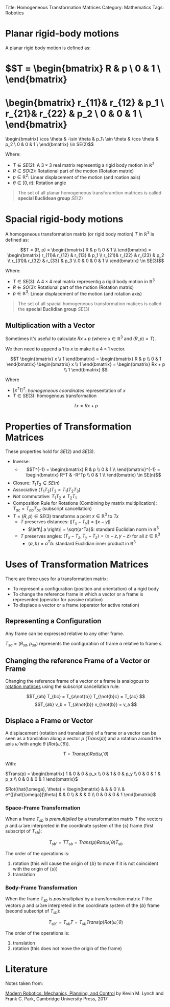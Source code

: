 Title: Homogeneous Transformation Matrices 
Category: Mathematics
Tags: Robotics

# Planar rigid-body motions

A planar rigid body motion is defined as:

$$T =
\begin{bmatrix} R & p \\ 0 & 1 \\
\end{bmatrix}
= 
\begin{bmatrix}
r_{11}& r_{12} & p_1 \\ 
r_{21}& r_{22} & p_2 \\ 
0  & 0 & 1 \\
\end{bmatrix}
= 
\begin{bmatrix}
\cos \theta & -\sin \theta & p_1\\
\sin \theta & \cos \theta & p_2 \\
0 & 0  & 1 \\
\end{bmatrix} \in SE(2)$$

Where:
- $T \in SE(2)$: A $3 \times 3$ real matrix representig a rigid body motion in $\mathbb{R}^2$
- $R \in SO(2)$: Rotational part of the motion (Rotation matrix)
- $p \in \mathbb{R}^2$: Linear displacement of the motion (and roation axis)
- $\theta \in [0,\pi)$: Rotation angle


> The set of all planar homogeneous transforamtion matrices is called **special Euclidean group** $SE(2)$


# Spacial rigid-body motions

A homogeneous transformation matrix (or rigid body motion) $T$ in $\mathbb{R}^3$ is defined as:

$$T = (R, p) = \begin{bmatrix}
 R & p \\
 0 & 1 \\
\end{bmatrix}
= \begin{bmatrix}
 r_{11}& r_{12} & r_{13} & p_1 \\
 r_{21}& r_{22} & r_{23} & p_2 \\
 r_{31}& r_{32} & r_{33} & p_3 \\
 0 & 0  & 0 & 1 \\
\end{bmatrix} \in SE(3)$$

Where:

- $T \in SE(3)$: A $4 \times 4$ real matrix representig a rigid body motion in $\mathbb{R}^3$
- $R \in SO(3)$: Rotational part of the motion (Rotation matrix)
- $p \in \mathbb{R}^3$: Linear displacement of the motion (and rotation axis)

> The set of all spacial homogeneous transformation matices is called the **special Euclidian group** $SE(3)$


## Multiplication with a Vector

Sometimes it's useful to calculate $Rx + p$ (where $x \in \mathbb{R}^3$ and $(R,p) = T$).

We then need to append a $1$ to $x$ to make it a $4 \times 1$ vector.

$$T \begin{bmatrix} x \\ 1 \end{bmatrix} =
\begin{bmatrix} R & p \\ 0 & 1 \end{bmatrix}
\begin{bmatrix} x \\ 1 \end{bmatrix} =
\begin{bmatrix} Rx + p \\ 1 \end{bmatrix}
$$

Where
- $[x^T 1]^T$: *homogeneous coordinates* representation of  $x$
- $T \in SE(3)$: homogenous transformation

$$Tx = Rx + p$$

# Properties of Transformation Matrices

These properties hold for $SE(2)$ and $SE(3)$.

- Inverse:
    - $$T^{-1} = \begin{bmatrix} R & p \\ 0 & 1 \\
\end{bmatrix}^{-1} =  \begin{bmatrix} R^T & -R^Tp \\ 0 & 1 \\
\end{bmatrix} \in SE(n)$$
- Closure: $T_1 T_2 \in SE(n)$
- Associative $(T_1 T_2) T_3 = T_1 (T_2 T_3)$
- *Not* commutative: $T_1 T_2 \neq T_2 T_1$
- Composition Rule for Rotations (Combining by matrix multiplication): $T_{ac} = T_{ab} T_{bc}$ (subscript cancellation)
- $T = (R, p) \in SE(3)$ transforms a point $x \in \mathbb{R}^3$ to $Tx$
  - $T$ preserves distances: $\left\| T_x - T_y \right\| = \left\| x - y \right\|$
      - $\left\| a \right\| = \sqrt{a^Ta}$: standard Euclidian norm in $\mathbb{R}^3$
  - $T$ preserves angles: $\left< T_x - T_z, T_y - T_z\right> = \left< x - z, y - z\right>$ for all $z \in \mathbb{R}^3$
      - $\left< a, b\right> = a^Tb$: standard Euclidian inner product in $\mathbb{R}^3$


# Uses of Transformation Matrices

There are three uses for a transformation matrix:

- To represent a configuration (position and orientation) of a rigid body
- To change the reference frame in which a vector or a frame is represented (operator for passive rotation)
- To displace a vector or a frame (operator for active rotation)

## Representing a Configuration

Any frame can be expressed relative to any other frame.

$T_{sa} = (R_{sa}, p_{sa})$ represents the configuration of frame $a$ relative to frame $s$.

## Changing the reference Frame of a Vector or Frame

Changing the reference frame of a vector or a frame is analogous to [rotation matirces]({filename}/rotation_matrix.md) using the subscript cancellation rule:

$$T_{ab} T_{bc} = T_{a\not{b}} T_{\not{b}c} = T_{ac} $$
$$T_{ab} v_b = T_{a\not{b}} v_{\not{b}} = v_a $$


## Displace a Frame or Vector

A displacement (rotation and translaation) of a frame or a vector can be seen as a translation along a vector $p$ ($Trans(p)$) and a rotation around the axis $\hat{\omega}$ with angle $\theta$ ($Rot(\hat{\omega}, \theta)$).

$$T = Trans(p)Rot(\hat{\omega}, \theta)$$

With:

$Trans(p) =
\begin{bmatrix}
 1 & 0 & 0 & p_x \\
 0 & 1 & 0 & p_y \\
 0 & 0 & 1 & p_z \\
 0 & 0 & 0 & 1 
\end{bmatrix}$

$Rot(\hat{\omega}, \theta) =
\begin{bmatrix}
  &  &  & 0 \\
  & e^{[\hat{\omega}]\theta} &  & 0 \\
  &  &  & 0 \\
 0 & 0 & 0 & 1 
\end{bmatrix}$


### Space-Frame Transformation

When a frame $T_{sb}$ is *premultiplied* by a transformation matrix $T$ the vectors $p$ and $\hat{\omega}$ are interpreted in the coordinate system of the $\{s\}$ frame (first subscript of $T_{sb}$):

$$T_{sb'} = TT_{sb} = Trans(p)Rot(\hat{\omega}, \theta)T_{sb}$$

The order of the operations is:

1. rotation (this will cause the origin of $\{b\}$ to move if it is not coincident with the origin of $\{s\}$)
2. translation

### Body-Frame Transformation

When the frame $T_{sb}$ is *postmultiplied* by a transformation matrix $T$ the vectors $p$ and $\hat{\omega}$ are interpreted in the coordinate system of the $\{b\}$ frame (second subscript of $T_{sb}$):

$$T_{sb''} = T_{sb}T = T_{sb}Trans(p)Rot(\hat{\omega}, \theta)$$

The order of the operations is:

1. translation
2. rotation (this does not move the origin of the frame)


# Literature

Notes taken from:

[Modern Robotics: Mechanics, Planning, and Control](http://hades.mech.northwestern.edu/index.php/Modern_Robotics) by Kevin M. Lynch and Frank C. Park, Cambridge University Press, 2017
